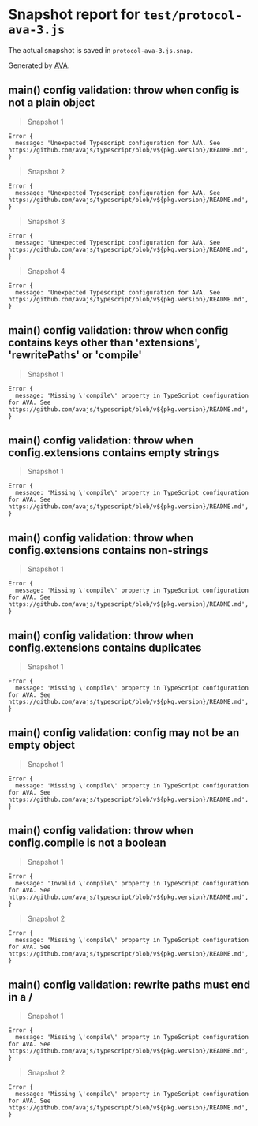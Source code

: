 # Snapshot report for `test/protocol-ava-3.js`

The actual snapshot is saved in `protocol-ava-3.js.snap`.

Generated by [AVA](https://avajs.dev).

## main() config validation: throw when config is not a plain object

> Snapshot 1

    Error {
      message: 'Unexpected Typescript configuration for AVA. See https://github.com/avajs/typescript/blob/v${pkg.version}/README.md',
    }

> Snapshot 2

    Error {
      message: 'Unexpected Typescript configuration for AVA. See https://github.com/avajs/typescript/blob/v${pkg.version}/README.md',
    }

> Snapshot 3

    Error {
      message: 'Unexpected Typescript configuration for AVA. See https://github.com/avajs/typescript/blob/v${pkg.version}/README.md',
    }

> Snapshot 4

    Error {
      message: 'Unexpected Typescript configuration for AVA. See https://github.com/avajs/typescript/blob/v${pkg.version}/README.md',
    }

## main() config validation: throw when config contains keys other than 'extensions', 'rewritePaths' or 'compile'

> Snapshot 1

    Error {
      message: 'Missing \'compile\' property in TypeScript configuration for AVA. See https://github.com/avajs/typescript/blob/v${pkg.version}/README.md',
    }

## main() config validation: throw when config.extensions contains empty strings

> Snapshot 1

    Error {
      message: 'Missing \'compile\' property in TypeScript configuration for AVA. See https://github.com/avajs/typescript/blob/v${pkg.version}/README.md',
    }

## main() config validation: throw when config.extensions contains non-strings

> Snapshot 1

    Error {
      message: 'Missing \'compile\' property in TypeScript configuration for AVA. See https://github.com/avajs/typescript/blob/v${pkg.version}/README.md',
    }

## main() config validation: throw when config.extensions contains duplicates

> Snapshot 1

    Error {
      message: 'Missing \'compile\' property in TypeScript configuration for AVA. See https://github.com/avajs/typescript/blob/v${pkg.version}/README.md',
    }

## main() config validation: config may not be an empty object

> Snapshot 1

    Error {
      message: 'Missing \'compile\' property in TypeScript configuration for AVA. See https://github.com/avajs/typescript/blob/v${pkg.version}/README.md',
    }

## main() config validation: throw when config.compile is not a boolean

> Snapshot 1

    Error {
      message: 'Invalid \'compile\' property in TypeScript configuration for AVA. See https://github.com/avajs/typescript/blob/v${pkg.version}/README.md',
    }

> Snapshot 2

    Error {
      message: 'Missing \'compile\' property in TypeScript configuration for AVA. See https://github.com/avajs/typescript/blob/v${pkg.version}/README.md',
    }

## main() config validation: rewrite paths must end in a /

> Snapshot 1

    Error {
      message: 'Missing \'compile\' property in TypeScript configuration for AVA. See https://github.com/avajs/typescript/blob/v${pkg.version}/README.md',
    }

> Snapshot 2

    Error {
      message: 'Missing \'compile\' property in TypeScript configuration for AVA. See https://github.com/avajs/typescript/blob/v${pkg.version}/README.md',
    }
